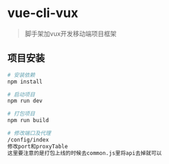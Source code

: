 # vue-cli-vux

>脚手架加vux开发移动端项目框架

## 项目安装
``` bash
# 安装依赖
npm install

# 启动项目
npm run dev

# 打包项目
npm run build

# 修改端口及代理
/config/index
修改port和proxyTable
这里要注意的是打包上线的时候去common.js里将api去掉就可以
```

